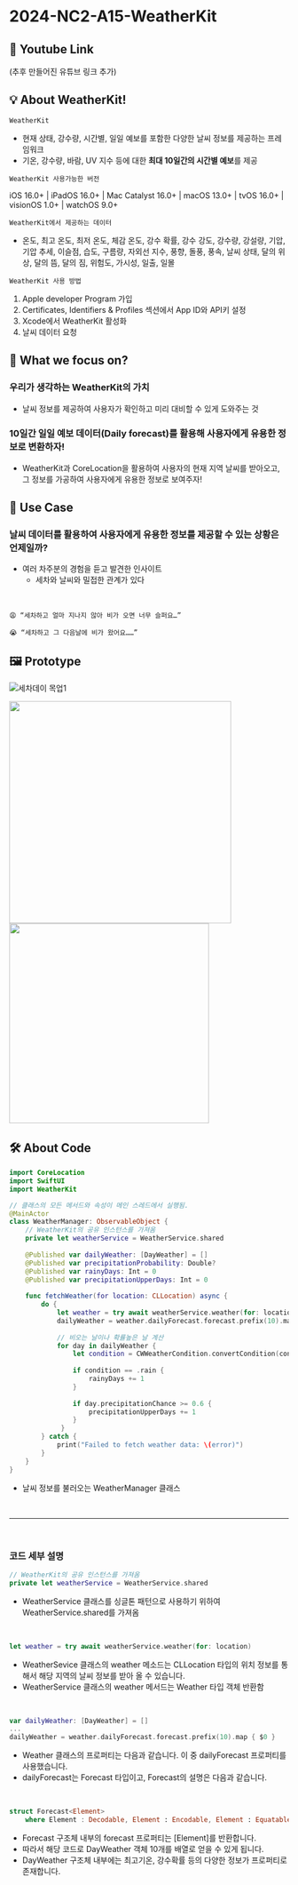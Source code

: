 # 2024-NC2-A15-WeatherKit
## 🎥 Youtube Link
(추후 만들어진 유튜브 링크 추가)

## 💡 About WeatherKit!


`WeatherKit` 

- 현재 상태, 강수량, 시간별, 일일 예보를 포함한 다양한 날씨 정보를 제공하는 프레임워크
- 기온, 강수량, 바람, UV 지수 등에 대한 **최대 10일간의 시간별 예보**를 제공

`WeatherKit 사용가능한 버전` 

iOS 16.0+  |  iPadOS 16.0+  |  Mac Catalyst 16.0+  |  macOS 13.0+  |  tvOS 16.0+  |  visionOS 1.0+  |  watchOS 9.0+

`WeatherKit에서 제공하는 데이터`

- 온도, 최고 온도, 최저 온도, 체감 온도, 강수 확률, 강수 강도, 강수량, 강설량, 기압, 기압 추세, 이슬점, 습도, 구름량, 자외선 지수, 풍향, 돌풍, 풍속, 날씨 상태, 달의 위상, 달의 뜸, 달의 짐, 위험도, 가시성, 일출, 일몰

`WeatherKit 사용 방법`

1. Apple developer Program 가입
2. Certificates, Identifiers & Profiles 섹션에서 App ID와 API키 설정
3. Xcode에서 WeatherKit 활성화
4. 날씨 데이터 요청

## 🎯 What we focus on?

### 우리가 생각하는 **WeatherKit**의 가치

- 날씨 정보를 제공하여 사용자가 확인하고 미리 대비할 수 있게 도와주는 것

### 10일간 일일 예보 데이터(Daily forecast)를 활용해 사용자에게 유용한 정보로 변환하자!

- WeatherKit과 CoreLocation을 활용하여 사용자의 현재 지역 날씨를 받아오고, 그 정보를 가공하여 사용자에게 유용한 정보로 보여주자!

## 💼 Use Case

### **날씨 데이터**를 활용하여 사용자에게 유용한 정보를 제공할 수 있는 상황은 언제일까?

- 여러 차주분의 경험을 듣고 발견한 인사이트
    - 세차와 날씨와 밀접한 관계가 있다
 
<br>
 
``` 
😩 “세차하고 얼마 지나지 않아 비가 오면 너무 슬퍼요…”

😭 “세차하고 그 다음날에 비가 왔어요……”
```


## 🖼️ Prototype

![세차데이 목업1](https://github.com/DeveloperAcademy-POSTECH/2024-NC2-A15-WeatherKit/assets/54520200/2d9f2351-c35a-4050-9594-bd4ee19bdbe5)

<img src="https://github.com/DeveloperAcademy-POSTECH/2024-NC2-A15-WeatherKit/assets/54520200/cb4dec3f-33db-4fcc-ae6d-5e40ad0aecfc"  width="400" />

<img src="https://github.com/DeveloperAcademy-POSTECH/2024-NC2-A15-WeatherKit/assets/54520200/8ec6ea7e-321c-44ec-b67a-e5dbf30c420c"  width="360" />


## 🛠️ About Code

```swift
import CoreLocation
import SwiftUI
import WeatherKit

// 클래스의 모든 메서드와 속성이 메인 스레드에서 실행됨.
@MainActor
class WeatherManager: ObservableObject {
    // WeatherKit의 공유 인스턴스를 가져옴
    private let weatherService = WeatherService.shared
    
    @Published var dailyWeather: [DayWeather] = []
    @Published var precipitationProbability: Double?
    @Published var rainyDays: Int = 0
    @Published var precipitationUpperDays: Int = 0
    
    func fetchWeather(for location: CLLocation) async {
        do {
            let weather = try await weatherService.weather(for: location)
            dailyWeather = weather.dailyForecast.forecast.prefix(10).map { $0 }
            
            // 비오는 날이나 확률높은 날 계산
            for day in dailyWeather {
                let condition = CWWeatherCondition.convertCondition(condition: day.condition.rawValue)
                
                if condition == .rain {
                    rainyDays += 1
                }
                
                if day.precipitationChance >= 0.6 {
                    precipitationUpperDays += 1
                }
             }
        } catch {
            print("Failed to fetch weather data: \(error)")
        }
    }
}

```

- 날씨 정보를 불러오는 WeatherManager 클래스

<br>

---

<br>

### 코드 세부 설명

```swift
// WeatherKit의 공유 인스턴스를 가져옴
private let weatherService = WeatherService.shared
```

- WeatherService 클래스를 싱글톤 패턴으로 사용하기 위하여 WeatherService.shared를 가져옴

<br>

```swift
let weather = try await weatherService.weather(for: location)
```

- WeatherSevice 클래스의 weather 메소드는 CLLocation 타입의 위치 정보를 통해서 해당 지역의 날씨 정보를 받아 올 수 있습니다.
- WeatherService 클래스의 weather 메서드는 Weather 타입 객체 반환함

<br>

```swift
var dailyWeather: [DayWeather] = []
...
dailyWeather = weather.dailyForecast.forecast.prefix(10).map { $0 }
```

- Weather 클래스의 프로퍼티는 다음과 같습니다. 이 중 dailyForecast 프로퍼티를 사용했습니다.
- dailyForecast는 Forecast<DayWeather> 타입이고, Forecast의 설명은 다음과 같습니다.

<br>

```swift
struct Forecast<Element> 
	where Element : Decodable, Element : Encodable, Element : Equatable
```

- Forecast 구조체 내부의 forecast 프로퍼티는 [Element]를 반환합니다.
- 따라서 해당 코드로 DayWeather 객체 10개를 배열로 얻을 수 있게 됩니다.
- DayWeather 구조체 내부에는 최고기온, 강수확률 등의 다양한 정보가 프로퍼티로 존재합니다.

<br>
